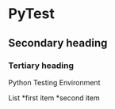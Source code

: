 PyTest
======

## Secondary heading

### Tertiary heading

Python Testing Environment

List
*first item
*second item

